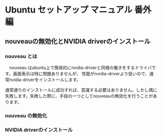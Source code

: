 # Ubuntu セットアップ マニュアル 番外編
## nouveauの無効化とNVIDIA driverのインストール

### nouveau とは
　nouveau はubuntu上で簡易的にnvidia-driverと同様の働きをするドライバです。画面表示は特に問題ありませんが、
性能がnvidia-driverより低いので、通常nvidia-driverをインストールします。<br>

通常通りのインストールに成功すれば、意識する必要はありません。しかし偶に失敗します。失敗した際に、手段の一つとしてnouveauの無効化を行うことがあります。
### nouveau の無効化


### NVIDIA driverのインストール
